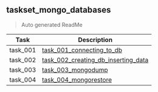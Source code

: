## taskset_mongo_databases

> Auto generated ReadMe

| Task     | Description                                                                                        |
|----------|----------------------------------------------------------------------------------------------------|
| task_001 | [task_001_connecting_to_db](taskset_mongo_databases/task_001_connecting_to_db)                     |
| task_002 | [task_002_creating_db_inserting_data](taskset_mongo_databases/task_002_creating_db_inserting_data) |
| task_003 | [task_003_mongodump](taskset_mongo_databases/task_003_mongodump)                                   |
| task_004 | [task_004_mongorestore](taskset_mongo_databases/task_004_mongorestore)                             |

